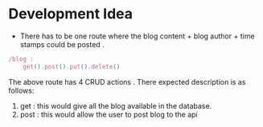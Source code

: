 # Development Idea  

- There has to be one route where the blog content + blog author + time stamps could be posted .
```js
/blog :
    get().post().put().delete()
```
The above route has 4 CRUD actions . There expected description is as follows:  
1) get : this would give all the blog available in the database.
2) post : this would allow the user to post blog to the api  

